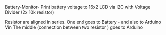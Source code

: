 Battery-Monitor-
Print battery voltage
to 16x2 LCD via I2C
with Voltage Divider (2x 10k resistor)

Resistor are aligned in series.
One end goes to Battery - and also to Arduino Vin
The middle (connection between two resistor ) goes to Arduino
 
 
